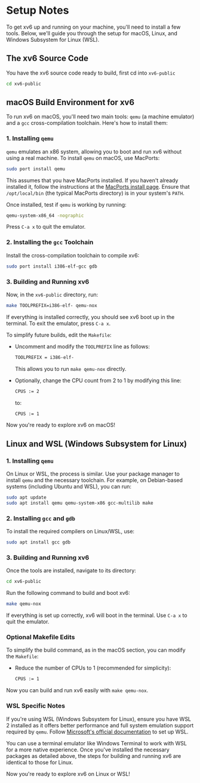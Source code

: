 # Setup Notes

To get xv6 up and running on your machine, you'll need to install a few tools. Below, we'll guide you through the setup for macOS, Linux, and Windows Subsystem for Linux (WSL).

## The xv6 Source Code

You have the xv6 source code ready to build, first cd into `xv6-public`

```sh
cd xv6-public
```

## macOS Build Environment for xv6

To run xv6 on macOS, you'll need two main tools: `qemu` (a machine emulator) and a `gcc` cross-compilation toolchain. Here's how to install them:

### 1. Installing `qemu`

`qemu` emulates an x86 system, allowing you to boot and run xv6 without using a real machine. To install `qemu` on macOS, use MacPorts:

```sh
sudo port install qemu
```

This assumes that you have MacPorts installed. If you haven't already installed it, follow the instructions at the [MacPorts install page](https://www.macports.org/install.php). Ensure that `/opt/local/bin` (the typical MacPorts directory) is in your system's `PATH`.

Once installed, test if `qemu` is working by running:

```sh
qemu-system-x86_64 -nographic
```

Press `C-a x` to quit the emulator.

### 2. Installing the `gcc` Toolchain

Install the cross-compilation toolchain to compile xv6:

```sh
sudo port install i386-elf-gcc gdb
```

### 3. Building and Running xv6

Now, in the `xv6-public` directory, run:

```sh
make TOOLPREFIX=i386-elf- qemu-nox
```

If everything is installed correctly, you should see xv6 boot up in the terminal. To exit the emulator, press `C-a x`.

To simplify future builds, edit the `Makefile`:
- Uncomment and modify the `TOOLPREFIX` line as follows:

  ```sh
  TOOLPREFIX = i386-elf-
  ```

  This allows you to run `make qemu-nox` directly.
  
- Optionally, change the CPU count from 2 to 1 by modifying this line:

  ```sh
  CPUS := 2
  ```

  to:

  ```sh
  CPUS := 1
  ```

Now you're ready to explore xv6 on macOS!

## Linux and WSL (Windows Subsystem for Linux)

### 1. Installing `qemu`

On Linux or WSL, the process is similar. Use your package manager to install `qemu` and the necessary toolchain. For example, on Debian-based systems (including Ubuntu and WSL), you can run:

```sh
sudo apt update
sudo apt install qemu qemu-system-x86 gcc-multilib make
```

### 2. Installing `gcc` and `gdb`

To install the required compilers on Linux/WSL, use:

```sh
sudo apt install gcc gdb
```

### 3. Building and Running xv6

Once the tools are installed, navigate to its directory:

```sh
cd xv6-public
```

Run the following command to build and boot xv6:

```sh
make qemu-nox
```

If everything is set up correctly, xv6 will boot in the terminal. Use `C-a x` to quit the emulator.

### Optional Makefile Edits

To simplify the build command, as in the macOS section, you can modify the `Makefile`:

- Reduce the number of CPUs to 1 (recommended for simplicity):

  ```sh
  CPUS := 1
  ```

Now you can build and run xv6 easily with `make qemu-nox`.

### WSL Specific Notes

If you're using WSL (Windows Subsystem for Linux), ensure you have WSL 2 installed as it offers better performance and full system emulation support required by `qemu`. Follow [Microsoft's official documentation](https://docs.microsoft.com/en-us/windows/wsl/install) to set up WSL.

You can use a terminal emulator like Windows Terminal to work with WSL for a more native experience. Once you've installed the necessary packages as detailed above, the steps for building and running xv6 are identical to those for Linux.

Now you're ready to explore xv6 on Linux or WSL!
